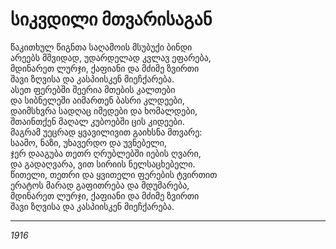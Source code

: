 # სიკვდილი მთვარისაგან

წაკითხულ წიგნთა საღამოის მსუბუქი ბინდი\
არეებს მშვიდად, უდარდელად კვლავ ეფარება,\
მდინარეთ ლურჯი, ქაფიანი და მძიმე ზვირთი\
შავი ზღვისა და კასპიისკენ მიეჩქარება.\
ასეთ ფერებში შეერია მთების კალთები\
და სიბნელეში აიმართენ ბასრი კლდეები,\
დაიმსხვრა სადღაც იმედები და ხომალდები,\
შთაინთქენ მაღალ კუბოებში ცის კიდეები.\
მაგრამ უეცრად ყვავილივით გაიხსნა მთვარე:\
საამო, ნაზი, უხავერდო და უვნებელი,\
ჯერ დააგუბა თეთრ ღრუბლებში იების ღვარი,\
და გადაღვარა, ვით სირიის ნელსაცხებელი.\
წითელი, თეთრი და ყვითელი ფერების ტვირთით\
ერატოს მარად გაფითრება და მდუმარება,\
მდინარეთ ლურჯი, ქაფიანი და მძიმე ზვირთი\
შავი ზღვისა და კასპიისკენ მიეჩქარება.

***

_1916_

